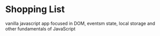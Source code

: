 # Shopping List
vanilla javascript app focused in DOM, eventsm state, local storage and other fundamentals of JavaScript